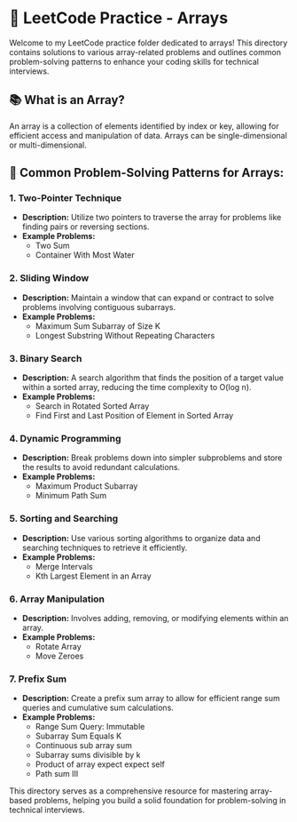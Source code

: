 # 📁 LeetCode Practice - Arrays

Welcome to my LeetCode practice folder dedicated to arrays! This directory contains solutions to various array-related problems and outlines common problem-solving patterns to enhance your coding skills for technical interviews.

## 📚 What is an Array?
An array is a collection of elements identified by index or key, allowing for efficient access and manipulation of data. Arrays can be single-dimensional or multi-dimensional.

## 📐 Common Problem-Solving Patterns for Arrays:
### 1. **Two-Pointer Technique**
- **Description:** Utilize two pointers to traverse the array for problems like finding pairs or reversing sections.
- **Example Problems:** 
  - Two Sum
  - Container With Most Water

### 2. **Sliding Window**
- **Description:** Maintain a window that can expand or contract to solve problems involving contiguous subarrays.
- **Example Problems:**
  - Maximum Sum Subarray of Size K
  - Longest Substring Without Repeating Characters

### 3. **Binary Search**
- **Description:** A search algorithm that finds the position of a target value within a sorted array, reducing the time complexity to O(log n).
- **Example Problems:**
  - Search in Rotated Sorted Array
  - Find First and Last Position of Element in Sorted Array

### 4. **Dynamic Programming**
- **Description:** Break problems down into simpler subproblems and store the results to avoid redundant calculations.
- **Example Problems:**
  - Maximum Product Subarray
  - Minimum Path Sum

### 5. **Sorting and Searching**
- **Description:** Use various sorting algorithms to organize data and searching techniques to retrieve it efficiently.
- **Example Problems:**
  - Merge Intervals
  - Kth Largest Element in an Array

### 6. **Array Manipulation**
- **Description:** Involves adding, removing, or modifying elements within an array.
- **Example Problems:**
  - Rotate Array
  - Move Zeroes
### 7. **Prefix Sum**
- **Description:** Create a prefix sum array to allow for efficient range sum queries and cumulative sum calculations.
- **Example Problems:**
  - Range Sum Query: Immutable
  - Subarray Sum Equals K
  - Continuous sub array sum
  - Subarray sums divisible by k
  -  Product of array expect expect self 
  - Path sum III

This directory serves as a comprehensive resource for mastering array-based problems, helping you build a solid foundation for problem-solving in technical interviews.

